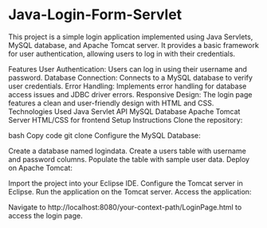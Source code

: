 # Java-Login-Form-Servlet
This project is a simple login application implemented using Java Servlets, MySQL database, and Apache Tomcat server. It provides a basic framework for user authentication, allowing users to log in with their credentials.

Features
User Authentication: Users can log in using their username and password.
Database Connection: Connects to a MySQL database to verify user credentials.
Error Handling: Implements error handling for database access issues and JDBC driver errors.
Responsive Design: The login page features a clean and user-friendly design with HTML and CSS.
Technologies Used
Java Servlet API
MySQL Database
Apache Tomcat Server
HTML/CSS for frontend
Setup Instructions
Clone the repository:

bash
Copy code
git clone <repository-url>
Configure the MySQL Database:

Create a database named logindata.
Create a users table with username and password columns.
Populate the table with sample user data.
Deploy on Apache Tomcat:

Import the project into your Eclipse IDE.
Configure the Tomcat server in Eclipse.
Run the application on the Tomcat server.
Access the application:

Navigate to http://localhost:8080/your-context-path/LoginPage.html to access the login page.
